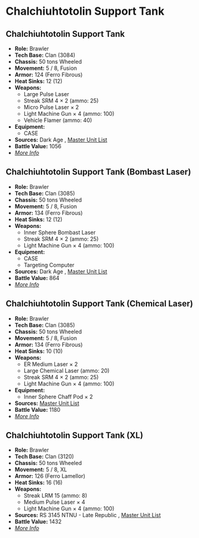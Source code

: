 # Chalchiuhtotolin Support Tank 

## Chalchiuhtotolin Support Tank 

- **Role:** Brawler 
- **Tech Base:** Clan (3084) 
- **Chassis:** 50 tons Wheeled 
- **Movement:** 5 / 8, Fusion 
- **Armor:** 124 (Ferro Fibrous) 
- **Heat Sinks:** 12 (12) 
- **Weapons:** 
  - Large Pulse Laser 
  - Streak SRM 4 × 2 (ammo: 25) 
  - Micro Pulse Laser × 2 
  - Light Machine Gun × 4 (ammo: 100) 
  - Vehicle Flamer (ammo: 40) 
- **Equipment:** 
  - CASE 
- **Sources:** Dark Age , [Master Unit List](http://masterunitlist.info/Unit/Details/537) 
- **Battle Value:** 1056 
- [*More Info*](chalchiuhtotolin_support_tank/chalchiuhtotolin_support_tank.md) 

## Chalchiuhtotolin Support Tank (Bombast Laser) 

- **Role:** Brawler 
- **Tech Base:** Clan (3085) 
- **Chassis:** 50 tons Wheeled 
- **Movement:** 5 / 8, Fusion 
- **Armor:** 134 (Ferro Fibrous) 
- **Heat Sinks:** 12 (12) 
- **Weapons:** 
  - Inner Sphere Bombast Laser 
  - Streak SRM 4 × 2 (ammo: 25) 
  - Light Machine Gun × 4 (ammo: 100) 
- **Equipment:** 
  - CASE 
  - Targeting Computer 
- **Sources:** Dark Age , [Master Unit List](http://masterunitlist.info/Unit/Details/536) 
- **Battle Value:** 864 
- [*More Info*](chalchiuhtotolin_support_tank/chalchiuhtotolin_support_tank_bombast_laser.md) 

## Chalchiuhtotolin Support Tank (Chemical Laser) 

- **Role:** Brawler 
- **Tech Base:** Clan (3085) 
- **Chassis:** 50 tons Wheeled 
- **Movement:** 5 / 8, Fusion 
- **Armor:** 134 (Ferro Fibrous) 
- **Heat Sinks:** 10 (10) 
- **Weapons:** 
  - ER Medium Laser × 2 
  - Large Chemical Laser (ammo: 20) 
  - Streak SRM 4 × 2 (ammo: 25) 
  - Light Machine Gun × 4 (ammo: 100) 
- **Equipment:** 
  - Inner Sphere Chaff Pod × 2 
- **Sources:** [Master Unit List](http://masterunitlist.info/Unit/Details/3938) 
- **Battle Value:** 1180 
- [*More Info*](chalchiuhtotolin_support_tank/chalchiuhtotolin_support_tank_chemical_laser.md) 

## Chalchiuhtotolin Support Tank (XL) 

- **Role:** Brawler 
- **Tech Base:** Clan (3120) 
- **Chassis:** 50 tons Wheeled 
- **Movement:** 5 / 8, XL 
- **Armor:** 126 (Ferro Lamellor) 
- **Heat Sinks:** 16 (16) 
- **Weapons:** 
  - Streak LRM 15 (ammo: 8) 
  - Medium Pulse Laser × 4 
  - Light Machine Gun × 4 (ammo: 100) 
- **Sources:** RS 3145 NTNU - Late Republic , [Master Unit List](http://masterunitlist.info/Unit/Details/6756) 
- **Battle Value:** 1432 
- [*More Info*](chalchiuhtotolin_support_tank/chalchiuhtotolin_support_tank_xl.md) 

